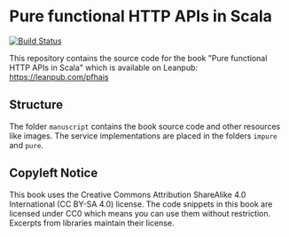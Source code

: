 # Pure functional HTTP APIs in Scala #

[![Build Status](https://travis-ci.org/jan0sch/pfhais.svg?branch=master)](https://travis-ci.org/jan0sch/pfhais)

This repository contains the source code for the book "Pure functional 
HTTP APIs in Scala" which is available on Leanpub: https://leanpub.com/pfhais

## Structure ##

The folder `manuscript` contains the book source code and other resources 
like images. The service implementations are placed in the folders 
`impure` and `pure`.

## Copyleft Notice ##

This book uses the Creative Commons Attribution ShareAlike 4.0 International 
(CC BY-SA 4.0) license. The code snippets in this book are licensed under 
CC0 which means you can use them without restriction. 
Excerpts from libraries maintain their license.


